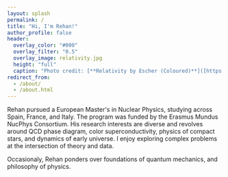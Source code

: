 ```yaml
---
layout: splash
permalink: /
title: "Hi, I'm Rehan!"
author_profile: false
header:
  overlay_color: "#000"
  overlay_filter: "0.5"
  overlay_image: relativity.jpg
  height: "full"
  caption: "Photo credit: [**Relativity by Escher (Coloured)**]([https://unsplash.com/photos/a-group-of-trees-covered-in-snow-on-a-cloudy-day-ur3pxr-6CmA](https://www.google.com/url?sa=i&url=https%3A%2F%2Fwww.deviantart.com%2Fozplasmic%2Fart%2FRelativity-by-MC-Escher-in-colour-932899592&psig=AOvVaw2aqAp5Uvub4MB0GKB0tp2-&ust=1746460204656000&source=images&cd=vfe&opi=89978449&ved=0CBcQjhxqFwoTCOCbg7OVio0DFQAAAAAdAAAAABAE))"
redirect_from: 
  - /about/
  - /about.html
---
```



Rehan pursued a European Master's in Nuclear Physics, studying across Spain, France, and Italy. The program was funded by the Erasmus Mundus NucPhys Consortium. His research interests are diverse and revolves around QCD phase diagram, color superconductivity, physics of compact stars, and dynamics of early universe. I enjoy exploring complex problems at the intersection of theory and data. 


Occasionaly, Rehan ponders over foundations of quantum mechanics, and philosophy of physics.


